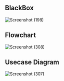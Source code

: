 ## BlackBox

![Screenshot (198)](https://user-images.githubusercontent.com/42509490/160670202-0e29ea6c-9432-4154-adbd-a86af69960af.png)

## Flowchart

![Screenshot (308)](https://user-images.githubusercontent.com/42509490/161405044-4315328b-9e32-42eb-8cee-9e5bcf6464e4.png)

## Usecase Diagram

![Screenshot (307)](https://user-images.githubusercontent.com/42509490/161404461-fb74ce0a-a24f-4022-8e44-1ec2be7967f4.png)
